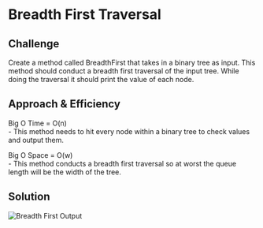 # Breadth First Traversal

## Challenge
Create a method called BreadthFirst that takes in a binary tree as input. This method should conduct a breadth first traversal of the input tree. While doing the traversal it should print the value of each node.

## Approach & Efficiency
Big O Time = O(n)<br>
	- This method needs to hit every node within a binary tree to check values and output them.

Big O Space = O(w)<br>
	- This method conducts a breadth first traversal so at worst the queue length will be the width of the tree.

## Solution

![Breadth First Output](../../assets/Challenge17.jpg)
